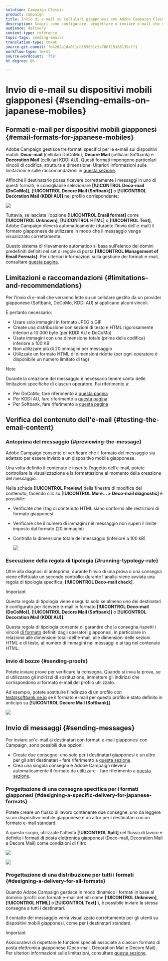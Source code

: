 ```yaml
---
solution: Campaign Classic
product: campaign
title: Invio di e-mail su cellulari giapponesi con Adobe Campaign Classic
description: Scopri come configurare, progettare e inviare e-mail che verranno lette su un dispositivo mobile giapponese.
audience: delivery
content-type: reference
topic-tags: sending-emails
translation-type: tm+mt
source-git-commit: fe4262a1da011cb155651c5e786f19188139cff1
workflow-type: tm+mt
source-wordcount: '759'
ht-degree: 0%

---
```



# Invio di e-mail su dispositivi mobili giapponesi {#sending-emails-on-japanese-mobiles}

## Formati e-mail per dispositivi mobili giapponesi {#email-formats-for-japanese-mobiles}

 Adobe Campaign gestisce tre formati specifici per le e-mail sui dispositivi mobili: **Deco-mail** (cellulari DoCoMo), **Decore Mail** (cellulari Softbank) e **Decoration Mail** (cellulari KDDI AU). Questi formati impongono particolari vincoli di codifica, struttura e dimensione. Ulteriori informazioni sulle limitazioni e sulle raccomandazioni in [questa sezione](#limitations-and-recommendations).

Affinché il destinatario possa ricevere correttamente i messaggi in uno di questi formati, è consigliabile selezionare **[!UICONTROL Deco-mail (DoCoMo)]**, **[!UICONTROL Decore Mail (Softbank)]** o **[!UICONTROL Decoration Mail (KDDI AU)]** nel profilo corrispondente:

![](assets/deco-mail_03.png)

Tuttavia, se lasciate l&#39;opzione **[!UICONTROL Email format]** come **[!UICONTROL Unknown]**, **[!UICONTROL HTML]** o **[!UICONTROL Text]**,  Adobe Campaign rileverà automaticamente (durante l&#39;invio dell&#39;e-mail) il formato giapponese da utilizzare in modo che il messaggio venga visualizzato correttamente.

Questo sistema di rilevamento automatico si basa sull&#39;elenco dei domini predefiniti definiti nel set di regole di posta **[!UICONTROL Management of Email Formats]**. Per ulteriori informazioni sulla gestione dei formati e-mail, consultare [questa pagina](../../installation/using/email-deliverability.md#managing-email-formats).

## Limitazioni e raccomandazioni {#limitations-and-recommendations}

Per l&#39;invio di e-mail che verranno lette su un cellulare gestito da un provider giapponese (Softbank, DoCoMo, KDDI AU) si applicano alcuni vincoli.

È pertanto necessario:

* Usare solo immagini in formato JPEG o GIF
* Create una distribuzione con sezioni di testo e HTML rigorosamente inferiori a 10 000 byte (per KDDI AU e DoCoMo)
* Usate immagini con una dimensione totale (prima della codifica) inferiore a 100 KB
* Non utilizzare più di 20 immagini per messaggio
* Utilizzate un formato HTML di dimensioni ridotte (per ogni operatore è disponibile un numero limitato di tag)

>[!NOTE]
>
>Durante la creazione del messaggio è necessario tenere conto delle limitazioni specifiche di ciascun operatore. Fai riferimento a:
>
>* Per DoCoMo, fare riferimento a [questa pagina](https://www.nttdocomo.co.jp/service/developer/make/content/deco_mail/index.html)
>* Per KDDI AU, fare riferimento a [questa pagina](https://www.au.com/ezfactory/tec/spec/decorations/template.html)
>* Per Softbank, fare riferimento a [questa pagina](https://www.support.softbankmobile.co.jp/partner/home_tech3/index.cfm)


## Verifica del contenuto dell&#39;e-mail {#testing-the-email-content}

### Anteprima del messaggio {#previewing-the-message}

 Adobe Campaign consente di verificare che il formato del messaggio sia adattato per essere inviato a un dispositivo mobile giapponese.

Una volta definito il contenuto e inserito l’oggetto dell’e-mail, potete controllare la visualizzazione e la formattazione al momento della creazione del messaggio.

Nella scheda **[!UICONTROL Preview]** della finestra di modifica del contenuto, facendo clic su **[!UICONTROL More... > Deco-mail diagnostic]** è possibile:

* Verificate che i tag di contenuto HTML siano conformi alle restrizioni di formato giapponesi
* Verificare che il numero di immagini nel messaggio non superi il limite imposto dal formato (20 immagini)
* Controlla la dimensione totale del messaggio (inferiore a 100 kB)

   ![](assets/deco-mail_06.png)

### Esecuzione della regola di tipologia {#running-typology-rule}

Oltre alla diagnosi di anteprima, durante l&#39;invio di una prova o una consegna viene effettuato un secondo controllo: durante l&#39;analisi viene avviata una regola di tipologia specifica, **[!UICONTROL Deco-mail check]**.

>[!IMPORTANT]
>
>Questa regola di tipologia viene eseguita solo se almeno uno dei destinatari è configurato per ricevere e-mail in formato **[!UICONTROL Deco-mail (DoCoMo)]**, **[!UICONTROL Decore Mail (Softbank)]** o **[!UICONTROL Decoration Mail (KDDI AU)]**.

Questa regola di tipologia consente di garantire che la consegna rispetti i vincoli [di formato](#limitations-and-recommendations) definiti dagli operatori giapponesi, in particolare in relazione alle dimensioni totali dell&#39;e-mail, alle dimensioni delle sezioni HTML e di testo, al numero di immagini nei messaggi e ai tag nel contenuto HTML.

### Invio di bozze {#sending-proofs}

Potete inviare prove per verificare la consegna. Quando si invia la prova, se si utilizzano gli indirizzi di sostituzione, immettere gli indirizzi che corrispondono al formato e-mail del profilo utilizzato.

Ad esempio, potete sostituire l&#39;indirizzo di un profilo con test@softbank.ne.jp se il formato e-mail per questo profilo è stato definito in anticipo su **[!UICONTROL Decore Mail (Softbank)]**.

![](assets/deco-mail_05.png)

## Invio di messaggi {#sending-messages}

Per inviare un&#39;e-mail ai destinatari con formati e-mail giapponesi con Campaign, sono possibili due opzioni:

* Create due consegne: uno solo per i destinatari giapponesi e un altro per gli altri destinatari - fare riferimento a [questa sezione](#designing-a-specific-delivery-for-japanese-formats).
* Crea una singola consegna e  Adobe Campaign rileverà automaticamente il formato da utilizzare - fare riferimento a [questa sezione](#designing-a-delivery-for-all-formats).

### Progettazione di una consegna specifica per i formati giapponesi {#designing-a-specific-delivery-for-japanese-formats}

Potete creare un flusso di lavoro contenente due consegne: uno da leggere su un dispositivo mobile giapponese e un altro per i destinatari con un formato e-mail standard.

A questo scopo, utilizzate l&#39;attività **[!UICONTROL Split]** nel flusso di lavoro e definite i formati di posta elettronica giapponesi (Deco-mail, Decoration Mail e Decore Mail) come condizioni di filtro.

![](assets/deco-mail_08.png)

![](assets/deco-mail_07.png)

### Progettazione di una distribuzione per tutti i formati {#designing-a-delivery-for-all-formats}

Quando  Adobe Campaign gestisce in modo dinamico i formati in base al dominio (profili con formati e-mail definiti come **[!UICONTROL Unknown]**, **[!UICONTROL HTML]** o **[!UICONTROL Text]** ), è possibile inviare la stessa consegna a tutti i destinatari.

Il contatto del messaggio verrà visualizzato correttamente per gli utenti su dispositivi mobili giapponesi, come per i destinatari standard.

>[!IMPORTANT]
>
>Assicuratevi di rispettare le funzioni speciali associate a ciascun formato di posta elettronica giapponese (Deco-mail, Decoration Mail e Decore Mail). Per ulteriori informazioni sulle limitazioni, consultare [questa sezione](#limitations-and-recommendations).
